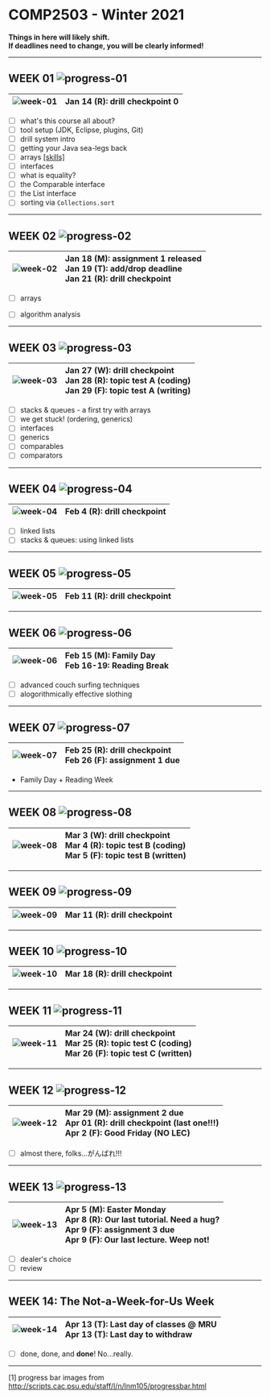 # COMP2503 - Winter 2021

**Things in here will likely shift.  
If deadlines need to change, you will be clearly informed!**

---
## WEEK 01 ![progress-01](images/progress-overall-7.png)

|![week-01](images/week-01.PNG)| Jan 14 (R): drill checkpoint 0|
|---|:---|

- [ ] what's this course all about?
- [ ] tool setup (JDK, Eclipse, plugins, Git)
- [ ] drill system intro
- [ ] getting your Java sea-legs back
- [ ] arrays [[skills]](target-skills.md#arrays)
- [ ] interfaces
- [ ] what is equality?
- [ ] the Comparable interface
- [ ] the List interface
- [ ] sorting via `Collections.sort`

---
## WEEK 02 ![progress-02](images/progress-overall-15.png)

|![week-02](images/week-02.PNG)| Jan 18 (M): assignment 1 released<br>Jan 19 (T): add/drop deadline<br>Jan 21 (R): drill checkpoint |
|---|:---|

- [ ] arrays
- [ ] algorithm analysis


---
## WEEK 03 ![progress-03](images/progress-overall-23.png)
|![week-03](images/week-03.PNG)| Jan 27 (W): drill checkpoint<br>Jan 28 (R): topic test A (coding)<br>Jan 29 (F): topic test A (writing)|
|---|:---|

- [ ] stacks & queues - a first try with arrays
- [ ] we get stuck! (ordering, generics)
- [ ] interfaces
- [ ] generics
- [ ] comparables
- [ ] comparators

---
## WEEK 04 ![progress-04](images/progress-overall-30.png)
|![week-04](images/week-04.PNG)|Feb 4 (R): drill checkpoint|
|---|:---|
- [ ] linked lists
- [ ] stacks & queues: using linked lists

---
## WEEK 05 ![progress-05](images/progress-overall-38.png)
|![week-05](images/week-05.PNG)| Feb 11 (R): drill checkpoint|
|---|:---|


---
## WEEK 06 ![progress-06](images/progress-overall-46.png)
|![week-06](images/week-06.PNG)| Feb 15 (M): Family Day <br>Feb 16-19: Reading Break|
|---|:---|
 
- [ ] advanced couch surfing techniques
- [ ] alogorithmically effective slothing
---
## WEEK 07 ![progress-07](images/progress-overall-53.png)
|![week-07](images/week-07.PNG)| Feb 25 (R): drill checkpoint<br>Feb 26 (F): assignment 1 due|
|---|:---|
- Family Day + Reading Week

---

## WEEK 08 ![progress-08](images/progress-overall-61.png)
|![week-08](images/week-08.PNG)| Mar 3 (W): drill checkpoint<br>Mar 4 (R): topic test B (coding)<br>Mar 5 (F): topic test B (written)|
|---|:---|


---

## WEEK 09 ![progress-09](images/progress-overall-69.png)
|![week-09](images/week-09.PNG)| Mar 11 (R): drill checkpoint|
|---|:---|


---

## WEEK 10 ![progress-10](images/progress-overall-76.png)
|![week-10](images/week-10.PNG)| Mar 18 (R): drill checkpoint|
|---|:---|


---

## WEEK 11 ![progress-11](images/progress-overall-84.png)
|![week-11](images/week-11.PNG)| Mar 24 (W): drill checkpoint<br>Mar 25 (R): topic test C (coding)<br>Mar 26 (F): topic test C (written)|
|---|:---|


---

## WEEK 12 ![progress-12](images/progress-overall-92.png)
|![week-12](images/week-12.PNG)| Mar 29 (M): assignment 2 due<br>Apr 01 (R): drill checkpoint (last one!!!)<br>Apr 2 (F): Good Friday (NO LEC)|
|---|:---|
- [ ] almost there, folks...がんばれ!!!

---

## WEEK 13 ![progress-13](images/progress-overall-100.png)
|![week-13](images/week-13.PNG)| Apr 5 (M): Easter Monday<br>Apr 8 (R): Our last tutorial. Need a hug?<br>Apr 9 (F): assignment 3 due<br>Apr 9 (F): Our last lecture.  Weep not!|
|---|:---|
- [ ] dealer's choice
- [ ] review

---

## WEEK 14: The Not-a-Week-for-Us Week
|![week-14](images/week-14.PNG)| Apr 13 (T): Last day of classes @ MRU<br>Apr 13 (T): Last day to withdraw|
|---|:---|
- [ ] done, done, and **done**! No...really.

---

[1] progress bar images from http://scripts.cac.psu.edu/staff/l/n/lnm105/progressbar.html